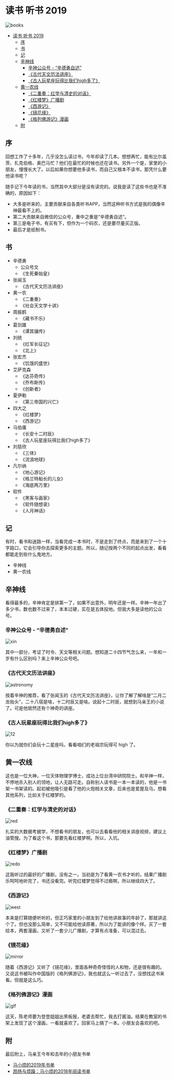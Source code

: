 # 读书 听书 2019

![books](img/books.jpeg)

- [读书 听书 2019](#读书-听书-2019)
  - [序](#序)
  - [书](#书)
  - [记](#记)
  - [辛神线](#辛神线)
    - [辛神公众号 - “辛德勇自述”](#辛神公众号---辛德勇自述)
    - [《古代天文历法讲座》](#古代天文历法讲座)
    - [《古人玩星座玩得比我们high多了》](#古人玩星座玩得比我们high多了)
  - [黄一农线](#黄一农线)
    - [《二重奏：红学与清史的对话》](#二重奏红学与清史的对话)
    - [《红楼梦》广播剧](#红楼梦广播剧)
    - [《西游记》](#西游记)
    - [《镜花缘》](#镜花缘)
    - [《格列佛游记》漫画](#格列佛游记漫画)
  - [附](#附)

## 序

回想工作了十多年，几乎没怎么读过书，今年却读了几本。想想再忙，能有比尔盖茨、扎克伯格、奥巴马忙？他们在最忙的时候也还在读书。另外一个是，家里的小朋友，慢慢长大了。以后如果你想要他多读书，而自己又根本不读书，那凭什么要他读书呢？

随手记下今年读的书，当然其中大部分是没有读完的。说我是读了这些书也是不准确的，原因如下：
- 大多是听来的，主要贡献来自各类听书APP，当然这种听书方式是我的偶像辛神最看不上的。
- 第二大贡献来自微信的公众号，重中之重是“辛德勇自述“。
- 第三是电子书，有买有下，但作为一个码农，还是要尽量买正版。
- 最后才是纸制书。

## 书

- 辛德勇
    - 公众号文
    - 《生死秦始皇》
- 张闻玉
    - 《古代天文历法讲座》
- 黄一农
    - 《二重奏》 
    - 《社会天文学十讲》
- 周振鹤
    - 《藏书不乐》
- 葛剑雄
    - 《谭其骧传》
- 刘统
    - 《红军长征记》
    - 《北上》
- 张宏杰
    - 《饥饿的盛世》
- 艾萨克森
    - 《达芬奇传》
    - 《乔布斯传》
    - 《创新者》
- 夏伊勒
    - 《第三帝国的兴亡》
- 四大之
    - 《红楼梦》
    - 《西游记》
- 马伯庸
    - 《长安十二时辰》
    - 《古人玩星座玩得比我们high多了》
- 刘慈欣
    - 《三体》
    - 《流浪地球》
- 凡尔纳
    - 《地心游记》
    - 《格兰特船长的儿女》
    - 《海底两万里》
- 软件
    - 《黑客与画家》
    - 《软件随想录》
    - 《人月神话》


## 记

有时，看书和迷路一样，当看完成一本书时，不是走到了终点，而是来到了一个十字路口，它会引导你去探索更多的主题。所以，随记按两个不同的起点出发，看看都能走到些什么鬼地方。

- 辛神线
- 黄一农线

## 辛神线

看得最多的，辛神肯定是排第一了，如果不出意外，明年还是一样。辛神一年出了多少书，数也数不过来了，本本过硬，实在是五体投地。但我大多是读他的公众号。

### 辛神公众号 - “辛德勇自述”

![xin](img/xin.jpg)

其中一部分，考证了时令、天文等相关问题。想知道二十四节气怎么来，一年和一岁有什么区别吗？来上辛神公众号吧。

### 《古代天文历法讲座》

![astronomy](img/astronomy.jpeg)

按着辛神的推荐，看了张闻玉的《古代天文历法讲座》，让你了解了解啥是“二月二龙抬头”，二十八宿是啥，十二时辰又是啥。说起十二时辰，就想到马亲王的小说了。可是他居然还有个神奇的讲座。

### 《古人玩星座玩得比我们high多了》

![12](img/12.jpg)

你以为就你们会玩十二星座吗，看看咱们的老祖宗玩得可 high 了。

## 黄一农线

这也是一位大神，一位天体物理学博士，成功上位台湾中研院院士。和辛神一样，不停地杀入别人的领地，让人无路可走。自称别人读书是一本一本读的，他是一书架一书架读的。起初被他吸引是看了他的火炮相关文章，后来也是爱屋及乌，想看其他系列，比如关于红楼梦的。

### 《二重奏：红学与清史的对话》

![red](img/red.jpg)

扎实的大数据考据学，不想看书的朋友，也可以去看看他的相关讲座视频，建议上油管搜。为了看这个书，那要先看红楼梦啊。所以，入坑。

### 《红楼梦》广播剧

![redo](img/redo.jpg)

这我听过的最好的广播剧，没有之一。当初是为了看黄一农书才听的，结果广播剧乐呵呵地听完了，书还没看完。听完红楼梦觉得不过瘾啊，所以继续四大了。

### 《西游记》

![west](img/west.jpg)

本来是打算随便听听的，但正巧家里的小朋友到了给他讲故事的年龄了，那就讲这个了。但也没那么简单，又不可能给他读原著，所以为了能讲的像个样。买了一套绘本，两套漫画，又听了一套少儿广播剧，才算有点准备，可以混过去。

### 《镜花缘》

![mirror](img/mirror.jpg)

随着《西游记》又听了《镜花缘》，里面各种奇奇怪怪的人和物，还是很有趣的。又说这书被叫作中国版的《格列佛游记》，我也就这么一听过去了，没想找这书来看。但就是这么巧。

### 《格列佛游记》漫画

![glf](img/glf.jpg)

这天，陈老师要为登登姐姐出黑板报，老婆去帮忙，我去打酱油。结果在教室的书架上发现了这个漫画，一看就喜欢了。回家马上搞了一本。小朋友会喜欢的吧。

## 附

最后附上，马亲王今年和去年的小朋友书单

- [马小烦的2019年书单](https://mp.weixin.qq.com/s/r1GO_5EB4_NWPa1unbkrWg)
- [昂扬与烦躁：马小烦的2018年阅读书单](https://mp.weixin.qq.com/s/8uXZDLCWHjV6RxOWn2XnqA)